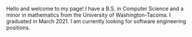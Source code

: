 Hello and welcome to my page! I have a B.S. in Computer Science and a minor in mathematics from the University of Washington-Tacoma. I graduated in March 2021. I am currently looking for software engineering positions. 

